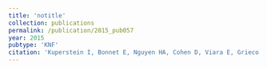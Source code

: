 ```yaml
---
title: 'notitle'
collection: publications
permalink: /publication/2015_pub057
year: 2015
pubtype: 'KNF'
citation: 'Kuperstein I, Bonnet E, Nguyen HA, Cohen D, Viara E, Grieco L, Fourquet S, Calzone L, Russo C, Kondratova M, Dutreix M, Barillot E, Zinovyev A. Atlas of Cancer Signalling Network: a systems biology resource for integrative analysis of cancer data with Google Maps. 2015. <i>Oncogenesis</i> 4:e160.'
---
```

